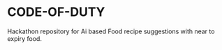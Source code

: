 # CODE-OF-DUTY
Hackathon repository for Ai based Food recipe suggestions with near to expiry food. 
